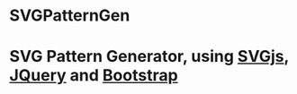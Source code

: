 # SVGPatternGen

# SVG Pattern Generator, using [SVGjs](http://svgjs.com/), [JQuery](http://jquery.com) and [Bootstrap](http://getbootstrap.com/)
